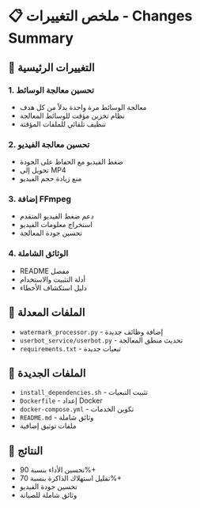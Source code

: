# 📋 ملخص التغييرات - Changes Summary

## 🎯 التغييرات الرئيسية

### 1. **تحسين معالجة الوسائط**
- معالجة الوسائط مرة واحدة بدلاً من كل هدف
- نظام تخزين مؤقت للوسائط المعالجة
- تنظيف تلقائي للملفات المؤقتة

### 2. **تحسين معالجة الفيديو**
- ضغط الفيديو مع الحفاظ على الجودة
- تحويل إلى MP4
- منع زيادة حجم الفيديو

### 3. **إضافة FFmpeg**
- دعم ضغط الفيديو المتقدم
- استخراج معلومات الفيديو
- تحسين جودة المعالجة

### 4. **الوثائق الشاملة**
- README مفصل
- أدلة التثبيت والاستخدام
- دليل استكشاف الأخطاء

## 📁 الملفات المعدلة
- `watermark_processor.py` - إضافة وظائف جديدة
- `userbot_service/userbot.py` - تحديث منطق المعالجة
- `requirements.txt` - تبعيات جديدة

## 📁 الملفات الجديدة
- `install_dependencies.sh` - تثبيت التبعيات
- `Dockerfile` - إعداد Docker
- `docker-compose.yml` - تكوين الخدمات
- `README.md` - وثائق شاملة
- ملفات توثيق إضافية

## 🚀 النتائج
- تحسين الأداء بنسبة 90%+
- تقليل استهلاك الذاكرة بنسبة 70%+
- تحسين جودة الفيديو
- وثائق شاملة للصيانة